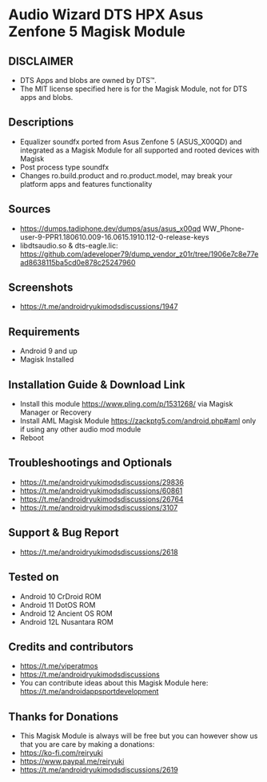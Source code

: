 # Audio Wizard DTS HPX Asus Zenfone 5 Magisk Module

## DISCLAIMER
- DTS Apps and blobs are owned by DTS™.
- The MIT license specified here is for the Magisk Module, not for DTS apps and blobs.

## Descriptions
- Equalizer soundfx ported from Asus Zenfone 5 (ASUS_X00QD) and integrated as a Magisk Module for all supported and rooted devices with Magisk
- Post process type soundfx
- Changes ro.build.product and ro.product.model, may break your platform apps and features functionality

## Sources
- https://dumps.tadiphone.dev/dumps/asus/asus_x00qd WW_Phone-user-9-PPR1.180610.009-16.0615.1910.112-0-release-keys
- libdtsaudio.so & dts-eagle.lic: https://github.com/adeveloper79/dump_vendor_z01r/tree/1906e7c8e77ead8638115ba5cd0e878c25247960

## Screenshots
- https://t.me/androidryukimodsdiscussions/1947

## Requirements
- Android 9 and up
- Magisk Installed

## Installation Guide & Download Link
- Install this module https://www.pling.com/p/1531268/ via Magisk Manager or Recovery
- Install AML Magisk Module https://zackptg5.com/android.php#aml only if using any other audio mod module
- Reboot

## Troubleshootings and Optionals
- https://t.me/androidryukimodsdiscussions/29836
- https://t.me/androidryukimodsdiscussions/60861
- https://t.me/androidryukimodsdiscussions/26764
- https://t.me/androidryukimodsdiscussions/3107

## Support & Bug Report
- https://t.me/androidryukimodsdiscussions/2618

## Tested on
- Android 10 CrDroid ROM
- Android 11 DotOS ROM
- Android 12 Ancient OS ROM
- Android 12L Nusantara ROM

## Credits and contributors
- https://t.me/viperatmos
- https://t.me/androidryukimodsdiscussions
- You can contribute ideas about this Magisk Module here: https://t.me/androidappsportdevelopment

## Thanks for Donations
- This Magisk Module is always will be free but you can however show us that you are care by making a donations:
- https://ko-fi.com/reiryuki
- https://www.paypal.me/reiryuki
- https://t.me/androidryukimodsdiscussions/2619


